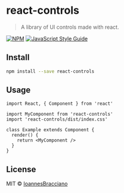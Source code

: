 # react-controls

> A library of UI controls made with react.

[![NPM](https://img.shields.io/npm/v/react-controls.svg)](https://www.npmjs.com/package/react-controls) [![JavaScript Style Guide](https://img.shields.io/badge/code_style-standard-brightgreen.svg)](https://standardjs.com)

## Install

```bash
npm install --save react-controls
```

## Usage

```tsx
import React, { Component } from 'react'

import MyComponent from 'react-controls'
import 'react-controls/dist/index.css'

class Example extends Component {
  render() {
    return <MyComponent />
  }
}
```

## License

MIT © [IoannesBracciano](https://github.com/IoannesBracciano)
